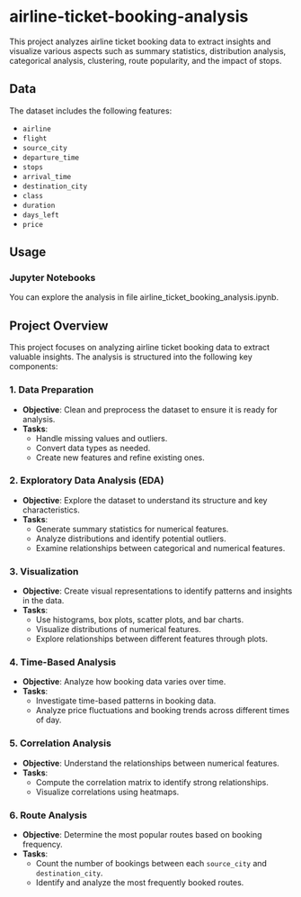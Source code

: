 # airline-ticket-booking-analysis
This project analyzes airline ticket booking data to extract insights and visualize various aspects such as summary statistics, distribution analysis, categorical analysis, clustering, route popularity, and the impact of stops.
## Data
The dataset includes the following features:
- `airline`
- `flight`
- `source_city`
- `departure_time`
- `stops`
- `arrival_time`
- `destination_city`
- `class`
- `duration`
- `days_left`
- `price`
## Usage
### Jupyter Notebooks

You can explore the analysis in file airline_ticket_booking_analysis.ipynb.
## Project Overview

This project focuses on analyzing airline ticket booking data to extract valuable insights. The analysis is structured into the following key components:

### 1. Data Preparation
- **Objective**: Clean and preprocess the dataset to ensure it is ready for analysis.
- **Tasks**:
  - Handle missing values and outliers.
  - Convert data types as needed.
  - Create new features and refine existing ones.

### 2. Exploratory Data Analysis (EDA)
- **Objective**: Explore the dataset to understand its structure and key characteristics.
- **Tasks**:
  - Generate summary statistics for numerical features.
  - Analyze distributions and identify potential outliers.
  - Examine relationships between categorical and numerical features.

### 3. Visualization
- **Objective**: Create visual representations to identify patterns and insights in the data.
- **Tasks**:
  - Use histograms, box plots, scatter plots, and bar charts.
  - Visualize distributions of numerical features.
  - Explore relationships between different features through plots.

### 4. Time-Based Analysis
- **Objective**: Analyze how booking data varies over time.
- **Tasks**:
  - Investigate time-based patterns in booking data.
  - Analyze price fluctuations and booking trends across different times of day.

### 5. Correlation Analysis
- **Objective**: Understand the relationships between numerical features.
- **Tasks**:
  - Compute the correlation matrix to identify strong relationships.
  - Visualize correlations using heatmaps.

### 6. Route Analysis
- **Objective**: Determine the most popular routes based on booking frequency.
- **Tasks**:
  - Count the number of bookings between each `source_city` and `destination_city`.
  - Identify and analyze the most frequently booked routes.


